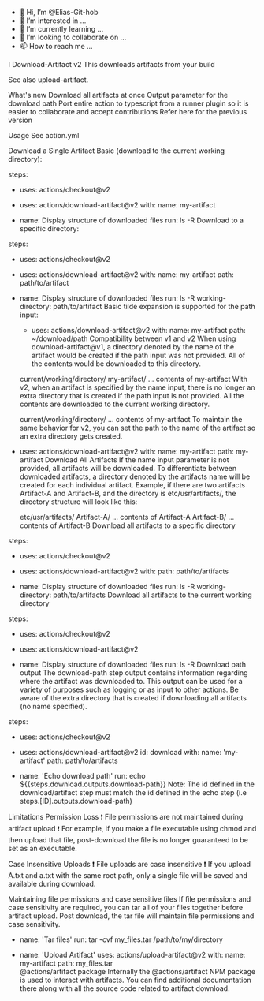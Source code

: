 - 👋 Hi, I’m @Elias-Git-hob
- 👀 I’m interested in ...
- 🌱 I’m currently learning ...
- 💞️ I’m looking to collaborate on ...
- 📫 How to reach me ...

<!---
Elias-Git-hob/Elias-Git-hob is a ✨ special ✨ repository because its `README.md` (this file) appears on your GitHub profile.
You can click the Preview link to take a look at your changes.
--->
I 
Download-Artifact v2
This downloads artifacts from your build

See also upload-artifact.

What's new
Download all artifacts at once
Output parameter for the download path
Port entire action to typescript from a runner plugin so it is easier to collaborate and accept contributions
Refer here for the previous version

Usage
See action.yml

Download a Single Artifact
Basic (download to the current working directory):

steps:
- uses: actions/checkout@v2

- uses: actions/download-artifact@v2
  with:
    name: my-artifact
    
- name: Display structure of downloaded files
  run: ls -R
Download to a specific directory:

steps:
- uses: actions/checkout@v2

- uses: actions/download-artifact@v2
  with:
    name: my-artifact
    path: path/to/artifact
    
- name: Display structure of downloaded files
  run: ls -R
  working-directory: path/to/artifact
Basic tilde expansion is supported for the path input:

  - uses: actions/download-artifact@v2
    with:
      name: my-artifact
      path: ~/download/path
Compatibility between v1 and v2
When using download-artifact@v1, a directory denoted by the name of the artifact would be created if the path input was not provided. All of the contents would be downloaded to this directory.

   current/working/directory/
      my-artifact/
          ... contents of my-artifact
With v2, when an artifact is specified by the name input, there is no longer an extra directory that is created if the path input is not provided. All the contents are downloaded to the current working directory.

   current/working/directory/
      ... contents of my-artifact
To maintain the same behavior for v2, you can set the path to the name of the artifact so an extra directory gets created.

- uses: actions/download-artifact@v2
  with:
    name: my-artifact
    path: my-artifact
Download All Artifacts
If the name input parameter is not provided, all artifacts will be downloaded. To differentiate between downloaded artifacts, a directory denoted by the artifacts name will be created for each individual artifact. Example, if there are two artifacts Artifact-A and Artifact-B, and the directory is etc/usr/artifacts/, the directory structure will look like this:

  etc/usr/artifacts/
      Artifact-A/
          ... contents of Artifact-A
      Artifact-B/
          ... contents of Artifact-B
Download all artifacts to a specific directory

steps:
- uses: actions/checkout@v2

- uses: actions/download-artifact@v2
  with:
    path: path/to/artifacts
    
- name: Display structure of downloaded files
  run: ls -R
  working-directory: path/to/artifacts
Download all artifacts to the current working directory

steps:
- uses: actions/checkout@v2

- uses: actions/download-artifact@v2

- name: Display structure of downloaded files
  run: ls -R
Download path output
The download-path step output contains information regarding where the artifact was downloaded to. This output can be used for a variety of purposes such as logging or as input to other actions. Be aware of the extra directory that is created if downloading all artifacts (no name specified).

steps:
- uses: actions/checkout@v2

- uses: actions/download-artifact@v2
  id: download
  with:
    name: 'my-artifact'
    path: path/to/artifacts

- name: 'Echo download path'
  run: echo ${{steps.download.outputs.download-path}}
Note: The id defined in the download/artifact step must match the id defined in the echo step (i.e steps.[ID].outputs.download-path)

Limitations
Permission Loss
❗ File permissions are not maintained during artifact upload ❗ For example, if you make a file executable using chmod and then upload that file, post-download the file is no longer guaranteed to be set as an executable.

Case Insensitive Uploads
❗ File uploads are case insensitive ❗ If you upload A.txt and a.txt with the same root path, only a single file will be saved and available during download.

Maintaining file permissions and case sensitive files
If file permissions and case sensitivity are required, you can tar all of your files together before artifact upload. Post download, the tar file will maintain file permissions and case sensitivity.

  - name: 'Tar files'
    run: tar -cvf my_files.tar /path/to/my/directory

  - name: 'Upload Artifact'
    uses: actions/upload-artifact@v2
    with:
      name: my-artifact
      path: my_files.tar    
@actions/artifact package
Internally the @actions/artifact NPM package is used to interact with artifacts. You can find additional documentation there along with all the source code related to artifact download.
